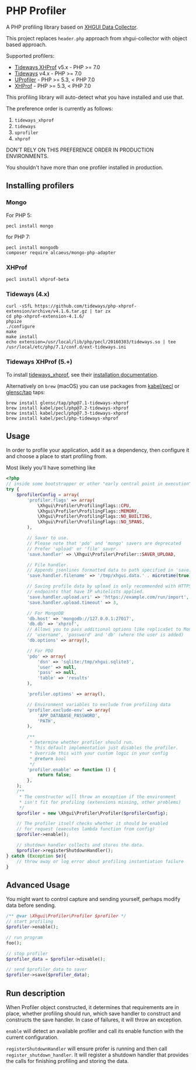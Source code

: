 # PHP Profiler

A PHP profiling library based on [XHGUI Data Collector][1].

This project replaces `header.php` approach from xhgui-collector with object based approach.

Supported profilers:
 - [Tideways XHProf] v5.x - PHP >= 7.0
 - [Tideways] v4.x - PHP >= 7.0
 - [UProfiler] - PHP >= 5.3, < PHP 7.0
 - [XHProf] - PHP >= 5.3, < PHP 7.0

[XHProf]: https://pecl.php.net/package/xhprof
[Tideways]: https://tideways.io/profiler/downloads
[Tideways XHProf]: https://github.com/tideways/php-xhprof-extension
[UProfiler]: https://github.com/FriendsOfPHP/uprofiler

This profiling library will auto-detect what you have installed and use that.

The preference order is currently as follows:
1. `tideways_xhprof`
1. `tideways`
1. `uprofiler`
1. `xhprof`

DON'T RELY ON THIS PREFERENCE ORDER IN PRODUCTION ENVIRONMENTS.

You shouldn't have more than one profiler installed in production.

## Installing profilers

### Mongo

For PHP 5:
```
pecl install mongo
```

for PHP 7:
```
pecl install mongodb
composer require alcaeus/mongo-php-adapter
```

### XHProf

```
pecl install xhprof-beta
```

### Tideways (4.x)

```
curl -sSfL https://github.com/tideways/php-xhprof-extension/archive/v4.1.6.tar.gz | tar zx
cd php-xhprof-extension-4.1.6/
phpize
./configure
make
make install
echo extension=/usr/local/lib/php/pecl/20160303/tideways.so | tee /usr/local/etc/php/7.1/conf.d/ext-tideways.ini
```

### Tideways XHProf (5.+)

To install [tideways_xhprof], see their [installation documentation][tideways-xhprof-install].

[tideways_xhprof]: https://github.com/tideways/php-profiler-extension
[tideways-xhprof-install]: https://github.com/tideways/php-xhprof-extension#installation

Alternatively on `brew` (macOS) you can use packages from [kabel/pecl] or [glensc/tap] taps:

```
brew install glensc/tap/php@7.1-tideways-xhprof
brew install kabel/pecl/php@7.2-tideways-xhprof
brew install kabel/pecl/php@7.3-tideways-xhprof
brew install kabel/pecl/php-tideways-xhprof
```

[kabel/pecl]: https://github.com/kabel/homebrew-pecl
[glensc/tap]: https://github.com/glensc/homebrew-tap

## Usage

In order to profile your application, add it as a dependency, then
configure it and choose a place to start profiling from.

Most likely you'll have something like

```php
<?php
// inside some bootstrapper or other "early central point in execution"
try {
	$profilerConfig = array(
		'profiler.flags' => array(
			\Xhgui\Profiler\ProfilingFlags::CPU,
			\Xhgui\Profiler\ProfilingFlags::MEMORY,
			\Xhgui\Profiler\ProfilingFlags::NO_BUILTINS,
			\Xhgui\Profiler\ProfilingFlags::NO_SPANS,
		),

		// Saver to use.
		// Please note that 'pdo' and 'mongo' savers are deprecated
		// Prefer 'upload' or 'file' saver.
		'save.handler' => \Xhgui\Profiler\Profiler::SAVER_UPLOAD,

		// File handler.
		// Appends jsonlines formatted data to path specified in 'save.handler.filename'
		'save.handler.filename' => '/tmp/xhgui.data.' . microtime(true) . '_' . substr(md5($url), 0, 6),

		// Saving profile data by upload is only recommended with HTTPS
		// endpoints that have IP whitelists applied.
		'save.handler.upload.uri' => 'https://example.com/run/import',
		'save.handler.upload.timeout' => 3,

		// For MongoDB
		'db.host' => 'mongodb://127.0.0.1:27017',
		'db.db' => 'xhprof',
		// Allows you to pass additional options like replicaSet to MongoClient.
		// 'username', 'password' and 'db' (where the user is added)
		'db.options' => array(),

		// For PDO
		'pdo' => array(
			'dsn' => 'sqlite:/tmp/xhgui.sqlite3',
			'user' => null,
			'pass' => null,
			'table' => 'results'
		),

		'profiler.options' => array(),

		// Environment variables to exclude from profiling data
		'profiler.exclude-env' => array(
			'APP_DATABASE_PASSWORD',
			'PATH',
		),

		/**
		 * Determine whether profiler should run.
		 * This default implementation just disables the profiler.
		 * Override this with your custom logic in your config
		 * @return bool
		 */
		'profiler.enable' => function () {
			return false;
		},
	);
	/**
	 * The constructor will throw an exception if the environment
	 * isn't fit for profiling (extensions missing, other problems)
	 */
	$profiler = new \Xhgui\Profiler\Profiler($profilerConfig);

	// The profiler itself checks whether it should be enabled
	// for request (executes lambda function from config)
	$profiler->enable();

	// shutdown handler collects and stores the data.
	$profiler->registerShutdownHandler();
} catch (Exception $e){
	// throw away or log error about profiling instantiation failure
}
```

## Advanced Usage

You might want to control capture and sending yourself, perhaps modify data before sending.

```php
/** @var \Xhgui\Profiler\Profiler $profiler */
// start profiling
$profiler->enable();

// run program
foo();

// stop profiler
$profiler_data = $profiler->disable();

// send $profiler_data to saver
$profiler->save($profiler_data);
```

## Run description

When Profiler object constructed, it determines that requirements are in place, whether
profiling should run, which save handler to construct and constructs the save handler.
In case of failures, it will throw an exception.

`enable` will detect an available profiler and call its enable function with the current
configuration.

`registerShutdownHandler` will ensure profer is running and then call
`register_shutdown_handler`. It will register a shutdown handler that provides the
calls for finishing profiling and storing the data.

[1]: https://packagist.org/packages/perftools/xhgui-collector
[2]: src/ProfilingFlags.php
